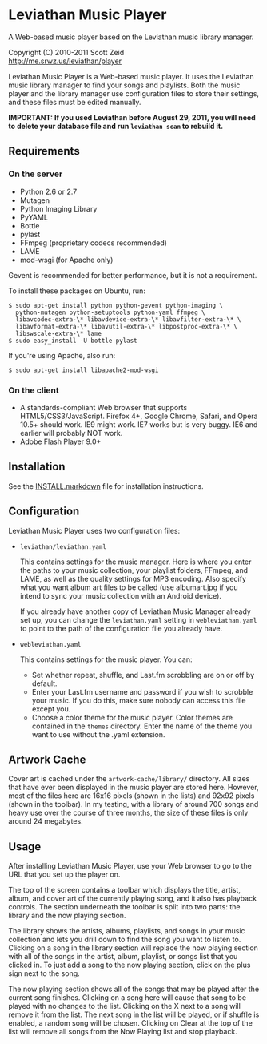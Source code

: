 Leviathan Music Player
======================

A Web-based music player based on the Leviathan music library manager.

Copyright (C) 2010-2011 Scott Zeid  
http://me.srwz.us/leviathan/player

Leviathan Music Player is a Web-based music player.  It uses the Leviathan
music library manager to find your songs and playlists.  Both the music player
and the library manager use configuration files to store their settings, and
these files must be edited manually.

**IMPORTANT:  If you used Leviathan before August 29, 2011, you will need to
delete your database file and run `leviathan scan` to rebuild it.**

Requirements
------------

### On the server ###

 * Python 2.6 or 2.7
 * Mutagen
 * Python Imaging Library
 * PyYAML
 * Bottle
 * pylast
 * FFmpeg (proprietary codecs recommended)
 * LAME
 * mod-wsgi (for Apache only)

Gevent is recommended for better performance, but it is not a requirement.

To install these packages on Ubuntu, run:

    $ sudo apt-get install python python-gevent python-imaging \
      python-mutagen python-setuptools python-yaml ffmpeg \
      libavcodec-extra-\* libavdevice-extra-\* libavfilter-extra-\* \
      libavformat-extra-\* libavutil-extra-\* libpostproc-extra-\* \
      libswscale-extra-\* lame
    $ sudo easy_install -U bottle pylast

If you're using Apache, also run:

    $ sudo apt-get install libapache2-mod-wsgi

### On the client ###

 * A standards-compliant Web browser that supports HTML5/CSS3/JavaScript.
   Firefox 4+, Google Chrome, Safari, and Opera 10.5+ should work.  IE9
   might work.  IE7 works but is very buggy.  IE6 and earlier will
   probably NOT work.
 * Adobe Flash Player 9.0+

Installation
------------
See the [INSTALL.markdown][] file for installation instructions.

[INSTALL.markdown]: https://github.com/scottywz/leviathan-player/blob/master/INSTALL.markdown

Configuration
-------------
Leviathan Music Player uses two configuration files:

 * `leviathan/leviathan.yaml`
 
   This contains settings for the music manager.  Here is where you enter the
   paths to your music collection, your playlist folders, FFmpeg, and LAME,
   as well as the quality settings for MP3 encoding.  Also specify what you
   want album art files to be called (use albumart.jpg if you intend to sync
   your music collection with an Android device).  
 
   If you already have another copy of Leviathan Music Manager already set up,
   you can change the `leviathan.yaml` setting in `webleviathan.yaml` to point
   to the path of the configuration file you already have.

 * `webleviathan.yaml`
 
   This contains settings for the music player.  You can:
 
   * Set whether repeat, shuffle, and Last.fm scrobbling are on or off by
     default.
   * Enter your Last.fm username and password if you wish to scrobble your
     music.  If you do this, make sure nobody can access this file except you.
   * Choose a color theme for the music player.  Color themes are contained
     in the `themes` directory.  Enter the name of the theme you want to use
     without the .yaml extension.

Artwork Cache
-------------
Cover art is cached under the `artwork-cache/library/` directory.  All sizes
that have ever been displayed in the music player are stored here.  However,
most of the files here are 16x16 pixels (shown in the lists) and 92x92 pixels
(shown in the toolbar).  In my testing, with a library of around 700 songs and
heavy use over the course of three months, the size of these files is only
around 24 megabytes.

Usage
-----
After installing Leviathan Music Player, use your Web browser to go to the URL
that you set up the player on.

The top of the screen contains a toolbar which displays the title, artist,
album, and cover art of the currently playing song, and it also has playback
controls.  The section underneath the toolbar is split into two parts:  the
library and the now playing section.

The library shows the artists, albums, playlists, and songs in your music
collection and lets you drill down to find the song you want to listen to.
Clicking on a song in the library section will replace the now playing section
with all of the songs in the artist, album, playlist, or songs list that you
clicked in.  To just add a song to the now playing section, click on the plus
sign next to the song.

The now playing section shows all of the songs that may be played after the
current song finishes.  Clicking on a song here will cause that song to be
played with no changes to the list.  Clicking on the X next to a song will
remove it from the list.  The next song in the list will be played, or if
shuffle is enabled, a random song will be chosen.  Clicking on Clear at the
top of the list will remove all songs from the Now Playing list and stop
playback.

